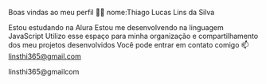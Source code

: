 Boas vindas ao meu perfil 💙💙
nome:Thiago Lucas Lins da Silva

Estou estudando na Alura
Estou me desenvolvendo na linguagem JavaScript
Utilizo esse espaço para minha organização e compartilhamento dos meu projetos desenvolvidos
Você pode entrar em contato comigo 📫
linsthi365@gmail.com

linsthi365@gmailcom
